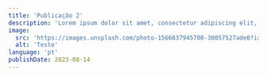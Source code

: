 ```yaml
---
title: 'Publicação 2'
description: 'Lorem ipsum dolor sit amet, consectetur adipiscing elit, sed do eiusmod tempor'
image:
  src: 'https://images.unsplash.com/photo-1566837945700-30057527ade0?ixlib=rb-4.0.3&ixid=M3wxMjA3fDB8MHxwaG90by1wYWdlfHx8fGVufDB8fHx8fA%3D%3D&auto=format&fit=crop&w=1470&q=80'
  alt: 'Teste'
language: 'pt'
publishDate: 2023-08-14
---
```

